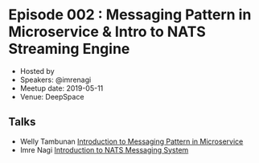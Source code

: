 # Episode 002 : Messaging Pattern in Microservice & Intro to NATS Streaming Engine

- Hosted by 
- Speakers: @imrenagi 
- Meetup date: 2019-05-11
- Venue: DeepSpace

## Talks

- Welly Tambunan [Introduction to Messaging Pattern in Microservice](https://www.youtube.com/watch?v=fszTBvZEZ_4)
- Imre Nagi [Introduction to NATS Messaging System](https://www.youtube.com/watch?v=w2J2S6v3K50)
